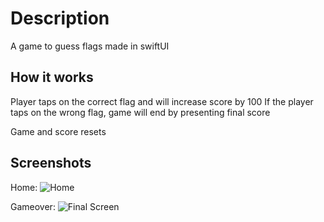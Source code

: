 #  Description

A game to guess flags made in swiftUI


## How it works
Player taps on the correct flag and will increase score by 100
If the player taps on the wrong flag, game will end by presenting final score

Game and score resets


## Screenshots
Home:
![Home](Assets.xcassets/gg-ss.png)

Gameover:
![Final Screen](Assets.xcassets/ggg_gameover.png)

